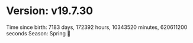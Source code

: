 # Version: v19.7.30
Time since birth: 7183 days, 172392 hours, 10343520 minutes, 620611200 seconds
Season: Spring 🌸
